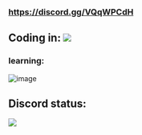 ### https://discord.gg/VQqWPCdH

## Coding in: ![](https://camo.githubusercontent.com/a595b7ae653b19493f79c722ee8c39517c1e7f36364d2aabff6c8c967bdb44c4/68747470733a2f2f696d672e736869656c64732e696f2f62616467652f2d507974686f6e2d626c61636b3f7374796c653d666c6174266c6f676f3d707974686f6e266c6f676f436f6c6f723d7768697465)

### learning:

![image](https://cdn.discordapp.com/attachments/1188875944522436688/1188979651184431174/3ljVKLe.png?ex=659c7e97&is=658a0997&hm=30fcdbf4e4041e0823162686f51f9db5c94009619f2e27bfa51f47e335b568ae&)

## Discord status:
![](https://api.status.gg/discord/1137484045501092012?width=526&theme%5Bbackground%5D%5Bprimary%5D=02194f&theme%5Bbackground%5D%5Bsecondary%5D=02194f&theme%5Btext%5D%5Bprimary%5D=f70909&theme%5Btext%5D%5Bsecondary%5D=f70909&theme%5Blogo%5D=02194f&border%5Bcolor%5D=052265&border%5Bradius%5D=20&border%5Bwidth%5D=4)
